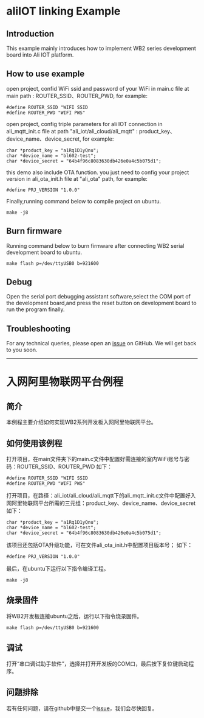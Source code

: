 # aliIOT linking  Example

## Introduction

This example mainly introduces how to implement WB2 series development board into Ali IOT platform.

## How to use example

open project, confid WiFi ssid and password of your WiFi in main.c file at main path : ROUTER_SSID、ROUTER_PWD, for example:

```
#define ROUTER_SSID "WIFI SSID
#define ROUTER_PWD "WIFI PWS"
```

open project, config triple parameters for ali IOT connection in ali_mqtt_init.c file at path  "ali_iot/ali_cloud/ali_mqtt" : product_key、device_name、device_secret, for example:

```
char *product_key = "a1Rq1D1yQnu";
char *device_name = "bl602-test";
char *device_secret = "64b4f96c8083630db426e0a4c5b075d1";
```

this demo also include OTA function. you just need to config your project version in ali_ota_init.h file at "ali_ota" path, for example:

```
#define PRJ_VERSION "1.0.0"
```

Finally,running command below to compile project on ubuntu.
```
make -j8
```

## Burn firmware

Running command below to burn firmware after connecting WB2 serial development board to ubuntu.
```
make flash p=/dev/ttyUSB0 b=921600
```

## Debug

Open the serial port debugging assistant software,select the COM port of the development board,and press the reset button on development board to run the program finally.


## Troubleshooting

For any technical queries, please open an [issue](https://github.com/Ai-Thinker-Open/Ai-Thinker-WB2/issues) on GitHub. We will get back to you soon.



----------------------------------


# 入网阿里物联网平台例程

## 简介

本例程主要介绍如何实现WB2系列开发板入网阿里物联网平台。

## 如何使用该例程

打开项目，在main文件夹下的main.c文件中配置好需连接的室内WiFi账号与密码：ROUTER_SSID、ROUTER_PWD
如下：

```
#define ROUTER_SSID "WIFI SSID
#define ROUTER_PWD "WIFI PWS"
```
打开项目，在路径：ali_iot/ali_cloud/ali_mqtt下的ali_mqtt_init.c文件中配置好入网阿里物联网平台所需的三元组：product_key、device_name、device_secret
如下：

```
char *product_key = "a1Rq1D1yQnu";
char *device_name = "bl602-test";
char *device_secret = "64b4f96c8083630db426e0a4c5b075d1";
```

该项目还包括OTA升级功能，可在文件ali_ota_init.h中配置项目版本号；
如下：

```
#define PRJ_VERSION "1.0.0"
```

最后，在ubuntu下运行以下指令编译工程。

```
make -j8
```

## 烧录固件

将WB2开发板连接ubuntu之后，运行以下指令烧录固件。
```
make flash p=/dev/ttyUSB0 b=921600
```

## 调试

打开“串口调试助手软件”，选择并打开开发板的COM口，最后按下复位键启动程序。

## 问题排除

若有任何问题，请在github中提交一个[issue](https://github.com/Ai-Thinker-Open/Ai-Thinker-WB2/issues)，我们会尽快回复。